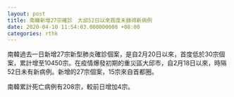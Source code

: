 ```yaml
---
layout: post
title: 南韓新增27宗確診　大邱52日以來首度未錄得新病例
date: 2020-04-10 11:54:03.000000000 +08:00
categories: rthk
---
```


南韓過去一日新增27宗新型肺炎確診個案，是自2月20日以來，首度低於30宗個案，累計增至10450宗。在疫情爆發初期的重災區大邱市，自2月18日以來，時隔52日未有新病例。新增的27宗個案，15宗來自首都圈。

南韓累計死亡病例有208宗，較前日增加4宗。
